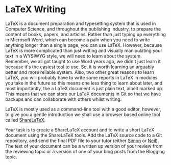 # LaTeX Writing

LaTeX is a document preparation and typesetting system that is used in Computer Science, and throughout the publishing industry, to prepare the content of books, papers, and articles. Rather than just typing up everything in Microsoft Word, which can become a pain when you need to write anything longer than a single page, you can use LaTeX. However, because LaTeX is more complicated than just writing and visually manipulating your text in a WYSIWYG style, we will need to learn about the system. Remember, we all got taught to use Word years ago, we didn't just learn it because it's the easiest tool to use. So, it is worth learning an arguably better and more reliable system. Also, two other great reasons to learn LaTeX, you will probably have to write some reports in LaTeX in modules you take in the future so this means one less thing to learn about later, and most importantly, the a LaTeX document is just plain text, albeit marked up. This means that we can store our LaTeX documents in Git so that we have backups and can collaborate with others whilst writing.

LaTeX is mostly used as a command-line tool with a good editor, however, to give you a gentle introduction we shall use a browser based online tool called [ShareLaTeX](https://www.sharelatex.com/).

Your task is to create a ShareLaTeX account and to write a short LaTeX document using the ShareLaTeX tools. Add the LaTeX source code to a Git repository, and send the final PDF file to your tutor (either [Simon](s.wells@napier.ac.uk) or [Neil](n.urquhart@napier.ac.uk)). The text of your document can be a written up version of your review from the reviewing topic or a version of one of your blog posts from the Blogging topic.

